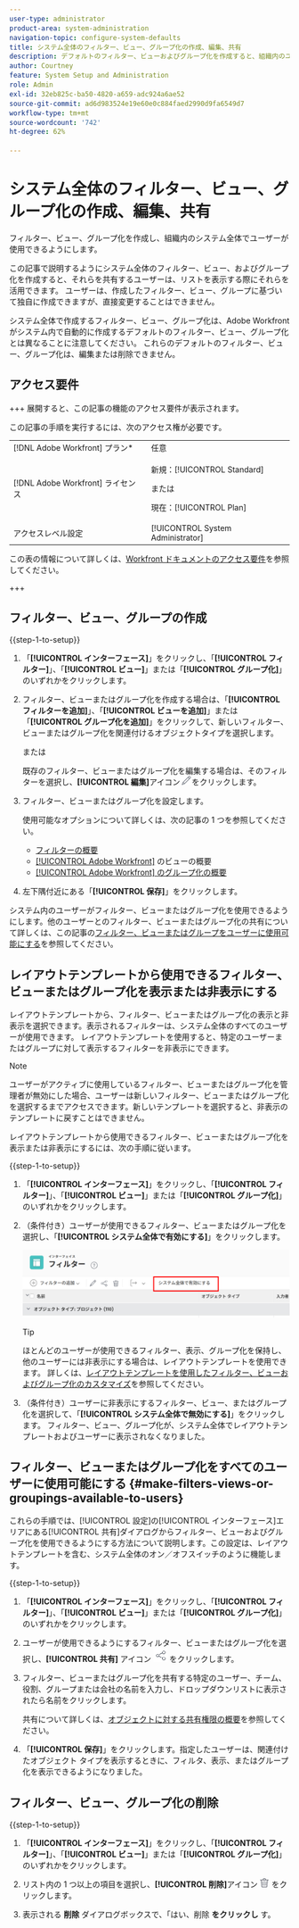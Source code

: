 ```yaml
---
user-type: administrator
product-area: system-administration
navigation-topic: configure-system-defaults
title: システム全体のフィルター、ビュー、グループ化の作成、編集、共有
description: デフォルトのフィルター、ビューおよびグループ化を作成すると、組織内のユーザーが使用できるようなります。
author: Courtney
feature: System Setup and Administration
role: Admin
exl-id: 32eb825c-ba50-4820-a659-adc924a6ae52
source-git-commit: ad6d983524e19e60e0c884faed2990d9fa6549d7
workflow-type: tm+mt
source-wordcount: '742'
ht-degree: 62%

---
```


# システム全体のフィルター、ビュー、グループ化の作成、編集、共有

<!-- Audited: 5/2025 -->

<!--
<p data-mc-conditions="QuicksilverOrClassic.Draft mode">***DON'T DELETE, DRAFT OR HIDE THIS ARTICLE. IT IS LINKED TO THE PRODUCT, THROUGH THE CONTEXT SENSITIVE HELP LINKS. **</p>
-->

フィルター、ビュー、グループ化を作成し、組織内のシステム全体でユーザーが使用できるようにします。

この記事で説明するようにシステム全体のフィルター、ビュー、およびグループ化を作成すると、それらを共有するユーザーは、リストを表示する際にそれらを活用できます。 ユーザーは、作成したフィルター、ビュー、グループに基づいて独自に作成できますが、直接変更することはできません。

システム全体で作成するフィルター、ビュー、グループ化は、Adobe Workfrontがシステム内で自動的に作成するデフォルトのフィルター、ビュー、グループ化とは異なることに注意してください。 これらのデフォルトのフィルター、ビュー、グループ化は、編集または削除できません。

## アクセス要件

+++ 展開すると、この記事の機能のアクセス要件が表示されます。

この記事の手順を実行するには、次のアクセス権が必要です。

<table style="table-layout:auto"> 
 <col> 
 <col> 
 <tbody> 
  <tr> 
   <td role="rowheader">[!DNL Adobe Workfront] プラン*</td> 
   <td>任意</td> 
  </tr> 
  <tr> 
   <td role="rowheader">[!DNL Adobe Workfront] ライセンス</td> 
   <td><p>新規：[!UICONTROL Standard]</p>
   または
   <p>現在：[!UICONTROL Plan]</p>
   </td> 
  </tr>
  <tr> 
  <tr> 
   <td role="rowheader">アクセスレベル設定</td> 
   <td>[!UICONTROL System Administrator]</td>
  </tr> 
 </tbody> 
</table>

この表の情報について詳しくは、[Workfront ドキュメントのアクセス要件](/help/quicksilver/administration-and-setup/add-users/access-levels-and-object-permissions/access-level-requirements-in-documentation.md)を参照してください。

+++

## フィルター、ビュー、グループの作成

{{step-1-to-setup}}


1. 「**[!UICONTROL インターフェース]**」をクリックし、「**[!UICONTROL フィルター]**」、「**[!UICONTROL ビュー]**」または「**[!UICONTROL グループ化]**」のいずれかをクリックします。

1. フィルター、ビューまたはグループ化を作成する場合は、「**[!UICONTROL フィルターを追加]**」、「**[!UICONTROL ビューを追加]**」または「**[!UICONTROL グループ化を追加]**」をクリックして、新しいフィルター、ビューまたはグループ化を関連付けるオブジェクトタイプを選択します。

   または

   既存のフィルター、ビューまたはグループ化を編集する場合は、そのフィルターを選択し、**[!UICONTROL 編集]**&#x200B;アイコン![編集アイコン](assets/edit-icon.png)をクリックします。

1. フィルター、ビューまたはグループ化を設定します。

   使用可能なオプションについて詳しくは、次の記事の 1 つを参照してください。

   * [フィルターの概要](../../../reports-and-dashboards/reports/reporting-elements/filters-overview.md)
   * [[!UICONTROL Adobe Workfront]](../../../reports-and-dashboards/reports/reporting-elements/views-overview.md) のビューの概要
   * [[!UICONTROL Adobe Workfront] のグループ化の概要](../../../reports-and-dashboards/reports/reporting-elements/groupings-overview.md)

1. 左下隅付近にある「**[!UICONTROL 保存]**」をクリックします。

システム内のユーザーがフィルター、ビューまたはグループ化を使用できるようにします。他のユーザーとのフィルター、ビューまたはグループ化の共有について詳しくは、この記事の[フィルター、ビューまたはグループをユーザーに使用可能にする](#make-filters-views-or-groupings-available-to-users)を参照してください。


## レイアウトテンプレートから使用できるフィルター、ビューまたはグループ化を表示または非表示にする

レイアウトテンプレートから、フィルター、ビューまたはグループ化の表示と非表示を選択できます。表示されるフィルターは、システム全体のすべてのユーザーが使用できます。 レイアウトテンプレートを使用すると、特定のユーザーまたはグループに対して表示するフィルターを非表示にできます。

>[!NOTE]
>
>ユーザーがアクティブに使用しているフィルター、ビューまたはグループ化を管理者が無効にした場合、ユーザーは新しいフィルター、ビューまたはグループ化を選択するまでアクセスできます。新しいテンプレートを選択すると、非表示のテンプレートに戻すことはできません。

レイアウトテンプレートから使用できるフィルター、ビューまたはグループ化を表示または非表示にするには、次の手順に従います。

{{step-1-to-setup}}

1. 「**[!UICONTROL インターフェース]**」をクリックし、「**[!UICONTROL フィルター]**」、「**[!UICONTROL ビュー]**」または「**[!UICONTROL グループ化]**」のいずれかをクリックします。

1. （条件付き）ユーザーが使用できるフィルター、ビューまたはグループ化を選択し、「**[!UICONTROL システム全体で有効にする]**」をクリックします。

   ![](assets/enable-system-wide-fvg.png)

   >[!TIP]
   >
   >ほとんどのユーザーが使用できるフィルター、表示、グループ化を保持し、他のユーザーには非表示にする場合は、レイアウトテンプレートを使用できます。 詳しくは、[レイアウトテンプレートを使用したフィルター、ビューおよびグループ化のカスタマイズ](/help/quicksilver/administration-and-setup/customize-workfront/use-layout-templates/customize-fvg-list-controls-layout-template.md)を参照してください。

1. （条件付き）ユーザーに非表示にするフィルター、ビュー、またはグループ化を選択して、「**[!UICONTROL システム全体で無効にする]**」をクリックします。 フィルター、ビュー、グループ化が、システム全体でレイアウトテンプレートおよびユーザーに表示されなくなりました。


## フィルター、ビューまたはグループ化をすべてのユーザーに使用可能にする {#make-filters-views-or-groupings-available-to-users}

これらの手順では、[!UICONTROL 設定]の[!UICONTROL インターフェース]エリアにある[!UICONTROL 共有]ダイアログからフィルター、ビューおよびグループ化を使用できるようにする方法について説明します。この設定は、レイアウトテンプレートを含む、システム全体のオン／オフスイッチのように機能します。

{{step-1-to-setup}}

1. 「**[!UICONTROL インターフェース]**」をクリックし、「**[!UICONTROL フィルター]**」、「**[!UICONTROL ビュー]**」または「**[!UICONTROL グループ化]**」のいずれかをクリックします。

1. ユーザーが使用できるようにするフィルター、ビューまたはグループ化を選択し、**[!UICONTROL 共有]** アイコン ![ 共有アイコン ](assets/share-icon.png) をクリックします。
1. フィルター、ビューまたはグループ化を共有する特定のユーザー、チーム、役割、グループまたは会社の名前を入力し、ドロップダウンリストに表示されたら名前をクリックします。

   共有について詳しくは、[オブジェクトに対する共有権限の概要](../../../workfront-basics/grant-and-request-access-to-objects/sharing-permissions-on-objects-overview.md)を参照してください。

1. 「**[!UICONTROL 保存]**」をクリックします。指定したユーザーは、関連付けたオブジェクト タイプを表示するときに、フィルタ、表示、またはグループ化を表示できるようになりました。

## フィルター、ビュー、グループ化の削除

{{step-1-to-setup}}

1. 「**[!UICONTROL インターフェース]**」をクリックし、「**[!UICONTROL フィルター]**」、「**[!UICONTROL ビュー]**」または「**[!UICONTROL グループ化]**」のいずれかをクリックします。

1. リスト内の 1 つ以上の項目を選択し、**[!UICONTROL 削除]**&#x200B;アイコン ![削除アイコン](assets/delete.png) をクリックします。

1. 表示される **削除** ダイアログボックスで、「はい、削除 **をクリックし** す。
